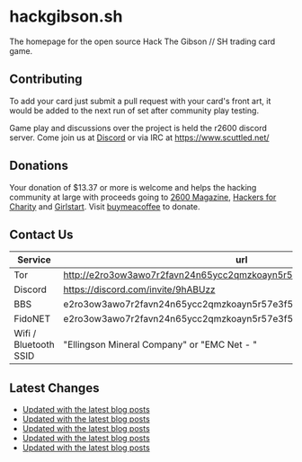 # hackgibson.sh
The homepage for the open source Hack The Gibson // SH trading card game.


## Contributing

To add your card just submit a pull request with your card's front art, it would be added to the next run of set after community play testing.

Game play and discussions over the project is held the r2600 discord server. Come join us at [Discord](https://discord.com/invite/9hABUzz) or via IRC at https://www.scuttled.net/


## Donations

Your donation of $13.37 or more is welcome and helps the hacking community at large with proceeds going to [2600 Magazine](https://2600.com/), [Hackers for Charity](https://hackersforcharity.org) and [Girlstart](https://girlstart.org).  Visit [buymeacoffee](https://www.buymeacoffee.com/hackgibson.sh) to donate.


## Contact Us

Service | url
-|-
Tor | http://e2ro3ow3awo7r2favn24n65ycc2qmzkoayn5r57e3f56nvjwdcgg32ad.onion
Discord | https://discord.com/invite/9hABUzz
BBS | e2ro3ow3awo7r2favn24n65ycc2qmzkoayn5r57e3f56nvjwdcgg32ad.onion:23
FidoNET | e2ro3ow3awo7r2favn24n65ycc2qmzkoayn5r57e3f56nvjwdcgg32ad.onion:24554
Wifi / Bluetooth SSID | "Ellingson Mineral Company" or "EMC Net - <fidonet address>"

## Latest Changes
<!-- BLOG-POST-LIST:START -->
- [Updated with the latest blog posts](https://github.com/DFW2600/hackgibson.sh/commit/e37c6c57acc7ccb42e3e2aac21d4384b8ea5c103)
- [Updated with the latest blog posts](https://github.com/DFW2600/hackgibson.sh/commit/2b4c010e057462bffd13df44a7e57f87d30dae3e)
- [Updated with the latest blog posts](https://github.com/DFW2600/hackgibson.sh/commit/8f020af0640eace1fcf3c56e2bef13e89475a396)
- [Updated with the latest blog posts](https://github.com/DFW2600/hackgibson.sh/commit/b3ce33ae00fa16dd2417cd3d4316c8065bc9e534)
- [Updated with the latest blog posts](https://github.com/DFW2600/hackgibson.sh/commit/c4bb2e2cb352983c73396f25eb21f463f20285ad)
<!-- BLOG-POST-LIST:END -->
